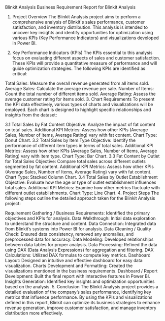 Blinkit Analysis
Business Requirement Report for Blinkit Analysis
1. Project Overview
The Blinkit Analysis project aims to perform a comprehensive analysis of Blinkit's sales performance, customer satisfaction, and inventory distribution. This analysis is intended to uncover key insights and identify opportunities for optimization using various KPIs (Key Performance Indicators) and visualizations developed in Power BI.

2. Key Performance Indicators (KPIs)
The KPIs essential to this analysis focus on evaluating different aspects of sales and customer satisfaction. These KPIs will provide a quantitative measure of performance and will guide optimization strategies. The following KPIs are identified as critical:

Total Sales: Measure the overall revenue generated from all items sold.
Average Sales: Calculate the average revenue per sale.
Number of Items: Count the total number of different items sold.
Average Rating: Assess the average customer rating for items sold.
3. Chart Requirements
To present the KPI data effectively, various types of charts and visualizations will be employed. Each chart is designed to highlight specific relationships and insights from the dataset:

3.1 Total Sales by Fat Content
Objective: Analyze the impact of fat content on total sales.
Additional KPI Metrics: Assess how other KPIs (Average Sales, Number of Items, Average Rating) vary with fat content.
Chart Type: Donut Chart.
3.2 Total Sales by Item Type
Objective: Identify the performance of different item types in terms of total sales.
Additional KPI Metrics: Assess how other KPIs (Average Sales, Number of Items, Average Rating) vary with item type.
Chart Type: Bar Chart.
3.3 Fat Content by Outlet for Total Sales
Objective: Compare total sales across different outlets segmented by fat content.
Additional KPI Metrics: Assess how other KPIs (Average Sales, Number of Items, Average Rating) vary with fat content.
Chart Type: Stacked Column Chart.
3.4 Total Sales by Outlet Establishment
Objective: Evaluate how the age or type of outlet establishment influences total sales.
Additional KPI Metrics: Examine how other metrics fluctuate with different outlet establishments.
Chart Type: Line Chart.
4. Project Steps
The following steps outline the detailed approach taken for the Blinkit Analysis project:

Requirement Gathering / Business Requirements: Identified the primary objectives and KPIs for analysis.
Data Walkthrough: Initial data exploration to understand the structure and content.
Data Connection: Integrated data from Blinkit’s systems into Power BI for analysis.
Data Cleaning / Quality Check: Ensured data consistency, removed any anomalies, and preprocessed data for accuracy.
Data Modeling: Developed relationships between data tables for proper analysis.
Data Processing: Refined the data using DAX (Data Analysis Expressions) for aggregation and filtering.
DAX Calculations: Utilized DAX formulas to compute key metrics.
Dashboard Layout: Designed an intuitive and effective dashboard for easy data visualization.
Charts Development and Formatting: Created the visualizations mentioned in the business requirements.
Dashboard / Report Development: Built the final report with interactive features in Power BI.
Insights Generation: Identified key insights and optimization opportunities based on the analysis.
5. Conclusion
The Blinkit Analysis project provides a detailed evaluation of the company’s sales performance, identifying key metrics that influence performance. By using the KPIs and visualizations defined in this report, Blinkit can optimize its business strategies to enhance revenue generation, improve customer satisfaction, and manage inventory distribution more effectively.
